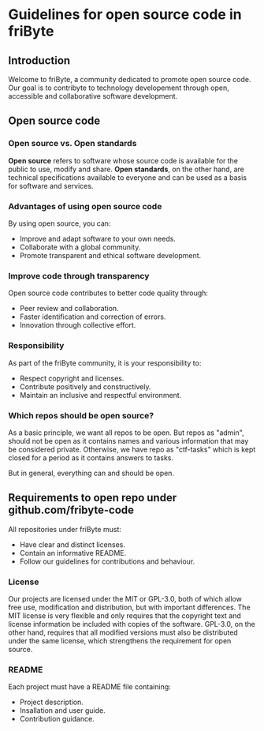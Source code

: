 # Guidelines for open source code in friByte

## Introduction

Welcome to friByte, a community dedicated 
to promote open source code. Our goal is to contribyte to technology developement through open, accessible and collaborative software development.

## Open source code

### Open source vs. Open standards

**Open source** refers to software whose source code is available for the public to use, modify and share. **Open standards**, on the other hand, are technical specifications available to everyone and can be used as a basis for software and services.

### Advantages of using open source code

By using open source, you can:

- Improve and adapt software to your own needs.
- Collaborate with a global community.
- Promote transparent and ethical software development.

### Improve code through transparency

Open source code contributes to better code quality through:

- Peer review and collaboration.
- Faster identification and correction of errors.
- Innovation through collective effort.

### Responsibility

As part of the friByte community, it is your responsibility to:

- Respect copyright and licenses.
- Contribute positively and constructively.
- Maintain an inclusive and respectful environment.

### Which repos should be open source?

As a basic principle, we want all repos to be open. But repos as "admin", should not be open as it contains names and various information that may be considered private. Otherwise, we have repo as "ctf-tasks" which is kept closed for a period as it contains answers to tasks.

But in general, everything can and should be open.

## Requirements to open repo under github.com/fribyte-code

All repositories under friByte must:

- Have clear and distinct licenses.
- Contain an informative README.
- Follow our guidelines for contributions and behaviour.

### License

Our projects are licensed under the MIT or GPL-3.0, both of which allow free use, modification and distribution, but with important differences. The MIT license is very flexible and only requires that the copyright text and license information be included with copies of the software. GPL-3.0, on the other hand, requires that all modified versions must also be distributed under the same license, which strengthens the requirement for open source.

### README

Each project must have a README file containing:

- Project description.
- Insallation and user guide.
- Contribution guidance.